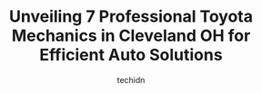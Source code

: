 ---
layout: ampstory
image: https://images.unsplash.com/photo-1632338962846-8319d1e4c0e0?ixlib=rb-4.0.3&ixid=MnwxMjA3fDB8MHxwaG90by1wYWdlfHx8fGVufDB8fHx8&auto=format&fit=crop&w=640&h=853&q=80
author: techidn
featured: false
description: Looking for reliable and skilled Toyota Mechanic in Cleveland OH, USA? Your search ends here with the 7 best Toyota Mechanic in town. With their expertise and commitment to delivering except
title: Unveiling 7 Professional Toyota Mechanics in Cleveland OH for Efficient Auto Solutions
cover:
   title: Unveiling 7 Professional Toyota Mechanics in Cleveland OH for Efficient Auto Solutions
   subtitle: Rickpate
   background: https://images.unsplash.com/photo-1632338962846-8319d1e4c0e0?ixlib=rb-4.0.3&ixid=MnwxMjA3fDB8MHxwaG90by1wYWdlfHx8fGVufDB8fHx8&auto=format&fit=crop&w=640&h=853&q=80

pages: 
 - layout: thirds
   top: <h1>#1 A to Z Auto Care</h1>
   bottom: "<p>Tommy and Dorina were pleasant and professional while Tim was excellent in diagnosing the issue and making the repairs. Will definitely be repeat customer.</p>"
   background: https://www.knot35.com/toplist/wp-content/uploads/2023/06/best-toyota-mechanic-1-in-cleveland-oh-1685836780.jpeg
   backgroundblur: true
 - layout: thirds
   top: <h1>#2 Shaker Quality Auto Body</h1>
   bottom: "<p>12916 Larchmere Blvd, Cleveland, OH 44120, United States</p>"
   background: https://www.knot35.com/toplist/wp-content/uploads/2023/06/best-toyota-mechanic-2-in-cleveland-oh-1685836780.jpeg
   cta:
      link: https://www.knot35.com/toplist/unveiling-7-professional-toyota-mechanics-in-cleveland-oh-for-efficient-auto-solutions/
      text: Unveiling 7 Professional Toyota Mechanics in Cleveland OH for Efficient Auto Solutions
 - layout: thirds
   top: <h1>#3 Jasons Automotive Inc.</h1>
   bottom: "<p>4201 W 130th St, Cleveland, OH 44135, United States</p>"
   background: https://www.knot35.com/toplist/wp-content/uploads/2023/06/best-toyota-mechanic-3-in-cleveland-oh-1685836781.jpeg
   cta:
      link: https://www.knot35.com/toplist/unveiling-7-professional-toyota-mechanics-in-cleveland-oh-for-efficient-auto-solutions/
      text: Unveiling 7 Professional Toyota Mechanics in Cleveland OH for Efficient Auto Solutions
 - layout: thirds
   top: <h1>#4 Gallaghers Expert Auto Repair</h1>
   bottom: "<p>4686 Pearl Rd, Cleveland, OH 44109, United States</p>"
   background: https://images.unsplash.com/photo-1549241520-425e3dfc01cb?ixlib=rb-4.0.3&ixid=MnwxMjA3fDB8MHxwaG90by1wYWdlfHx8fGVufDB8fHx8&auto=format&fit=crop&w=640&h=853&q=80
   cta:
      link: https://www.knot35.com/toplist/unveiling-7-professional-toyota-mechanics-in-cleveland-oh-for-efficient-auto-solutions/
      text: Unveiling 7 Professional Toyota Mechanics in Cleveland OH for Efficient Auto Solutions
 - layout: thirds
   top: <h1>#5 Ohio city auto repair</h1>
   bottom: "<p>4227 Lorain Ave, Cleveland, OH 44113, United States</p>"
   background: https://images.unsplash.com/photo-1557672172-298e090bd0f1?ixlib=rb-4.0.3&ixid=MnwxMjA3fDB8MHxwaG90by1wYWdlfHx8fGVufDB8fHx8&auto=format&fit=crop&w=640&h=853&q=80
   cta:
      link: https://www.knot35.com/toplist/unveiling-7-professional-toyota-mechanics-in-cleveland-oh-for-efficient-auto-solutions/
      text: Unveiling 7 Professional Toyota Mechanics in Cleveland OH for Efficient Auto Solutions
 - layout: thirds
   top: <h1>#6 Bobs Automotive Repair</h1>
   bottom: "<p>4215 Ridge Rd #1775, Cleveland, OH 44144, United States</p>"
   background: https://images.unsplash.com/photo-1527067829737-402993088e6b?ixlib=rb-4.0.3&ixid=MnwxMjA3fDB8MHxwaG90by1wYWdlfHx8fGVufDB8fHx8&auto=format&fit=crop&w=640&h=853&q=80
   cta:
      link: https://www.knot35.com/toplist/unveiling-7-professional-toyota-mechanics-in-cleveland-oh-for-efficient-auto-solutions/
      text: Unveiling 7 Professional Toyota Mechanics in Cleveland OH for Efficient Auto Solutions
 - layout: thirds
   top: <h1>#7 Toyota Cleveland Heights Service</h1>
   bottom: "<p>2950 Mayfield Rd, Cleveland Heights, OH 44118, United States</p>"
   background: https://images.unsplash.com/photo-1608411404720-c8f0417bcdba?ixlib=rb-4.0.3&ixid=MnwxMjA3fDB8MHxwaG90by1wYWdlfHx8fGVufDB8fHx8&auto=format&fit=crop&w=640&h=853&q=80
   cta:
      link: https://www.knot35.com/toplist/unveiling-7-professional-toyota-mechanics-in-cleveland-oh-for-efficient-auto-solutions/
      text: Unveiling 7 Professional Toyota Mechanics in Cleveland OH for Efficient Auto Solutions
 - layout: thirds
   middle: Continue reading...
   background: https://images.unsplash.com/photo-1509114397022-ed747cca3f65?ixlib=rb-4.0.3&ixid=MnwxMjA3fDB8MHxwaG90by1wYWdlfHx8fGVufDB8fHx8&auto=format&fit=crop&w=640&h=853&q=80
   cta:
      link: https://www.knot35.com/toplist/unveiling-7-professional-toyota-mechanics-in-cleveland-oh-for-efficient-auto-solutions/
      text: Unveiling 7 Professional Toyota Mechanics in Cleveland OH for Efficient Auto Solutions
      
---